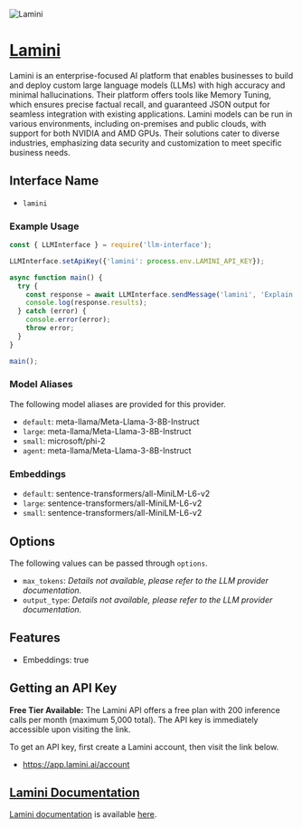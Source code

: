 ![Lamini](https://cdn.prod.website-files.com/65f9ebe58e6225ebad55ef60/6605f028392ea0cba018fbff_Open%20Graph%20Image.png)

# [Lamini](https://www.lamini.ai)

Lamini is an enterprise-focused AI platform that enables businesses to build and deploy custom large language models (LLMs) with high accuracy and minimal hallucinations. Their platform offers tools like Memory Tuning, which ensures precise factual recall, and guaranteed JSON output for seamless integration with existing applications. Lamini models can be run in various environments, including on-premises and public clouds, with support for both NVIDIA and AMD GPUs. Their solutions cater to diverse industries, emphasizing data security and customization to meet specific business needs.

## Interface Name

- `lamini`

### Example Usage

```javascript
const { LLMInterface } = require('llm-interface');

LLMInterface.setApiKey({'lamini': process.env.LAMINI_API_KEY});

async function main() {
  try {
    const response = await LLMInterface.sendMessage('lamini', 'Explain the importance of low latency LLMs.');
    console.log(response.results);
  } catch (error) {
    console.error(error);
    throw error;
  }
}

main();
```

### Model Aliases

The following model aliases are provided for this provider. 

- `default`: meta-llama/Meta-Llama-3-8B-Instruct
- `large`: meta-llama/Meta-Llama-3-8B-Instruct
- `small`: microsoft/phi-2
- `agent`: meta-llama/Meta-Llama-3-8B-Instruct

### Embeddings

- `default`: sentence-transformers/all-MiniLM-L6-v2
- `large`: sentence-transformers/all-MiniLM-L6-v2
- `small`: sentence-transformers/all-MiniLM-L6-v2


## Options

The following values can be passed through `options`.

- `max_tokens`: _Details not available, please refer to the LLM provider documentation._
- `output_type`: _Details not available, please refer to the LLM provider documentation._


## Features

- Embeddings: true


## Getting an API Key

**Free Tier Available:** The Lamini API offers a free plan with 200 inference calls per month (maximum 5,000 total). The API key is immediately accessible upon visiting the link.

To get an API key, first create a Lamini account, then visit the link below.

- https://app.lamini.ai/account


## [Lamini Documentation](https://lamini-ai.github.io/about/)

[Lamini documentation](https://lamini-ai.github.io/about/) is available [here](https://lamini-ai.github.io/about/).
